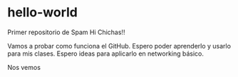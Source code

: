 # hello-world
Primer repositorio de Spam
Hi Chichas!!

Vamos a probar como funciona el GitHub.
Espero poder aprenderlo y usarlo para mis clases.
Espero ideas para aplicarlo en networking básico.


Nos vemos
